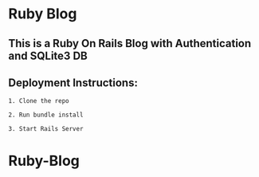 # Ruby Blog

## This is a Ruby On Rails Blog with Authentication and SQLite3 DB

## Deployment Instructions:

```
1. Clone the repo

```


```
2. Run bundle install 

```


```
3. Start Rails Server

```

# Ruby-Blog
